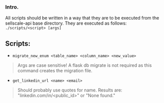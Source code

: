
### Intro.
All scripts should be written in a way that they are to be executed from the sellscale-api base directory. They are executed as follows: `./scripts/<script> [args]`

## Scripts:
* `migrate_new_enum <table_name> <column_name> <new_value>`
> Args are case sensitive! A flask db migrate is not required as this command creates the migration file.

* `get_linkedin_url <name> <email>`
> Should probably use quotes for name. Results are: "linkedin.com/in/<public_id>" or "None found."
